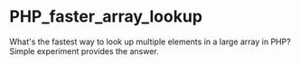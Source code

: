 PHP_faster_array_lookup
=======================

What's the fastest way to look up multiple elements in a large array in PHP? Simple experiment provides the answer.
